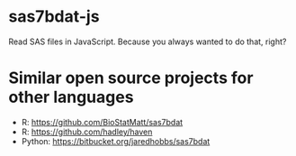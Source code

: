 # sas7bdat-js

Read SAS files in JavaScript. Because you always wanted to do that, right?

# Similar open source projects for other languages

- R: https://github.com/BioStatMatt/sas7bdat
- R: https://github.com/hadley/haven
- Python: https://bitbucket.org/jaredhobbs/sas7bdat